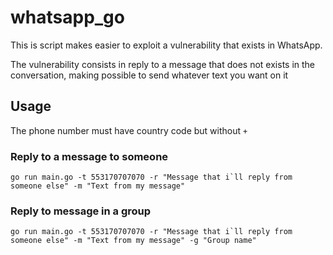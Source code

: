 # whatsapp_go

This is script makes easier to exploit a vulnerability that exists in WhatsApp.

The vulnerability consists in reply to a message that does not exists in the conversation,
making possible to send whatever text you want on it

## Usage

The phone number must have country code but without `+`

### Reply to a message to someone
```
go run main.go -t 553170707070 -r "Message that i`ll reply from someone else" -m "Text from my message" 
```

### Reply to message in a group
```
go run main.go -t 553170707070 -r "Message that i`ll reply from someone else" -m "Text from my message" -g "Group name"
```
